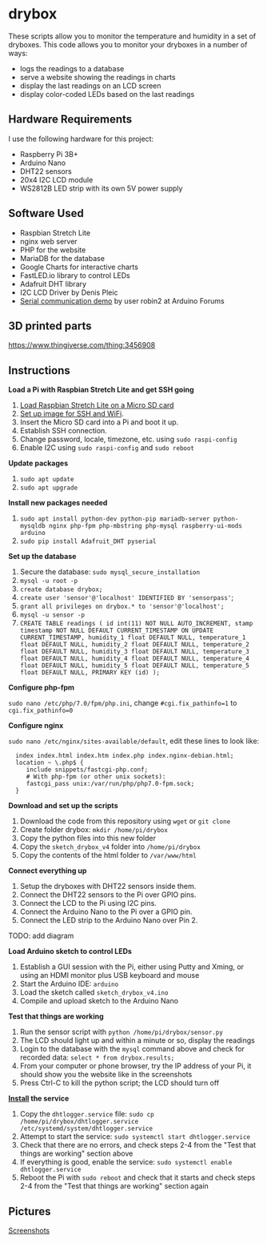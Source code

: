# drybox
These scripts allow you to monitor the temperature and humidity in a set of dryboxes. This code allows you to monitor your dryboxes in a number of ways: 
* logs the readings to a database
* serve a website showing the readings in charts
* display the last readings on an LCD screen
* display color-coded LEDs based on the last readings

## Hardware Requirements
I use the following hardware for this project:
* Raspberry Pi 3B+
* Arduino Nano
* DHT22 sensors
* 20x4 I2C LCD module
* WS2812B LED strip with its own 5V power supply

## Software Used
* Raspbian Stretch Lite
* nginx web server
* PHP for the website
* MariaDB for the database
* Google Charts for interactive charts
* FastLED.io library to control LEDs
* Adafruit DHT library
* I2C LCD Driver by Denis Pleic
* [Serial communication demo](http://forum.arduino.cc/index.php?topic=225329) by user robin2 at Arduino Forums

## 3D printed parts
https://www.thingiverse.com/thing:3456908

## Instructions 
**Load a Pi with Raspbian Stretch Lite and get SSH going**

1. [Load Raspbian Stretch Lite on a Micro SD card](https://projects.raspberrypi.org/en/projects/raspberry-pi-setting-up)
2. [Set up image for SSH and WiFi](https://www.raspberrypi.org/forums/viewtopic.php?t=191252). 
3. Insert the Micro SD card into a Pi and boot it up. 
4. Establish SSH connection.
5. Change password, locale, timezone, etc. using `sudo raspi-config`
6. Enable I2C using `sudo raspi-config` and `sudo reboot`

**Update packages** 

1. `sudo apt update`
2. `sudo apt upgrade`

**Install new packages needed**

1. `sudo apt install python-dev python-pip mariadb-server python-mysqldb nginx php-fpm php-mbstring php-mysql raspberry-ui-mods arduino`
2. `sudo pip install Adafruit_DHT pyserial`

**Set up the database**
1. Secure the database: `sudo mysql_secure_installation`
2. `mysql -u root -p`
3. `create database drybox;`
4. `create user 'sensor'@'localhost' IDENTIFIED BY 'sensorpass'`;
5. `grant all privileges on drybox.* to 'sensor'@'localhost';`
6. `mysql -u sensor -p`
7. `CREATE TABLE readings (
  id int(11) NOT NULL AUTO_INCREMENT,
  stamp timestamp NOT NULL DEFAULT CURRENT_TIMESTAMP ON UPDATE CURRENT_TIMESTAMP,
  humidity_1 float DEFAULT NULL,
  temperature_1 float DEFAULT NULL,
  humidity_2 float DEFAULT NULL,
  temperature_2 float DEFAULT NULL,
  humidity_3 float DEFAULT NULL,
  temperature_3 float DEFAULT NULL,
  humidity_4 float DEFAULT NULL,
  temperature_4 float DEFAULT NULL,
  humidity_5 float DEFAULT NULL,
  temperature_5 float DEFAULT NULL,
  PRIMARY KEY (id)
);`

**Configure php-fpm**

`sudo nano /etc/php/7.0/fpm/php.ini`, change `#cgi.fix_pathinfo=1` to `cgi.fix_pathinfo=0`

**Configure nginx**

`sudo nano /etc/nginx/sites-available/default`, edit these lines to look like:

      index index.html index.htm index.php index.nginx-debian.html;
      location ~ \.php$ {
         include snippets/fastcgi-php.conf;
         # With php-fpm (or other unix sockets):
         fastcgi_pass unix:/var/run/php/php7.0-fpm.sock;
      }

**Download and set up the scripts**
1. Download the code from this repository using `wget` or `git clone`
2. Create folder drybox: `mkdir /home/pi/drybox`
3. Copy the python files into this new folder
4. Copy the `sketch_drybox_v4` folder into `/home/pi/drybox`
5. Copy the contents of the html folder to `/var/www/html`

**Connect everything up**
1. Setup the dryboxes with DHT22 sensors inside them.
2. Connect the DHT22 sensors to the Pi over GPIO pins. 
5. Connect the LCD to the Pi using I2C pins.
3. Connect the Arduino Nano to the Pi over a GPIO pin.
4. Connect the LED strip to the Arduino Nano over Pin 2.

TODO: add diagram

**Load Arduino sketch to control LEDs**
1. Establish a GUI session with the Pi, either using Putty and Xming, or using an HDMI monitor plus USB keyboard and mouse
2. Start the Arduino IDE: `arduino`
3. Load the sketch called `sketch_drybox_v4.ino`
4. Compile and upload sketch to the Arduino Nano

**Test that things are working**
1. Run the sensor script with `python /home/pi/drybox/sensor.py`
2. The LCD should light up and within a minute or so, display the readings 
3. Login to the database with the `mysql` command above and check for recorded data: `select * from drybox.results;`
4. From your computer or phone browser, try the IP address of your Pi, it should show you the website like in the screenshots
5. Press Ctrl-C to kill the python script; the LCD should turn off

**[Install](https://www.raspberrypi.org/documentation/linux/usage/systemd.md) the service**
1. Copy the `dhtlogger.service` file: `sudo cp /home/pi/drybox/dhtlogger.service /etc/systemd/system/dhtlogger.service` 
2. Attempt to start the service: `sudo systemctl start dhtlogger.service`
3. Check that there are no errors, and check steps 2-4 from the "Test that things are working" section above
4. If everything is good, enable the service: `sudo systemctl enable dhtlogger.service`
5. Reboot the Pi with `sudo reboot` and check that it starts and check steps 2-4 from the "Test that things are working" section again

## Pictures
[Screenshots](https://imgur.com/a/YLTD9bh)
